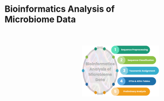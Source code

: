 # Bioinformatics Analysis of Microbiome Data

<a href=""><img src="img/part2_bioinfo.png" alt="Book cover" width="50%" style="padding: 50px 0px 50px 0px; float: right;"/></a>